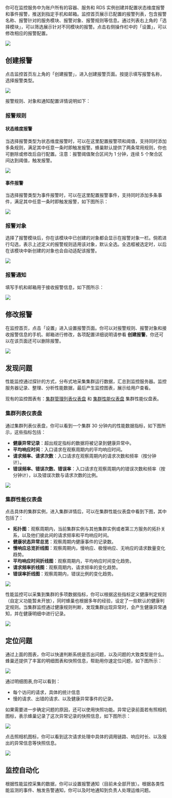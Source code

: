 
你可在监控服务中为账户所有的容器、服务和 RDS 实例创建并配置状态维度报警和事件报警，推送到指定手机和邮箱。监控首页展示已配置的报警列表，包含报警名称、报警针对的服务模块、报警对象、报警规则等信息。通过列表右上角的「选择模块」，可以筛选展示针对不同模块的报警。点击右侧操作栏中的「设置」，可以修改相应的报警配置。 

![](./image/列表.png)

## 创建报警

点击监控首页左上角的「创建报警」，进入创建报警页面。按提示填写报警名称，选择报警类型。 

![](./image/报警-创建.png)

报警规则、对象和通知配置详情说明如下：

### 报警规则

#### 状态维度报警

当选择报警类型为状态维度报警时，可以在这里配置报警项和阈值，支持同时添加多条规则，满足其中任意一条时即触发报警。蜂巢默认提供了两条常用规则，你也可删除或修改后自行配置。注意：报警阈值聚合区间为 1 分钟，连续 5 个聚合区间达到阈值，触发报警。

![](./image/报警-规则-状态.png)

#### 事件报警

当选择报警类型为事件报警时，可以在这里配置报警事件，支持同时添加多条事件，满足其中任意一条时即触发报警，如下图所示：

![](./image/报警-规则-事件.png)

### 报警对象
选择了报警模块后，你在该模块中已创建的对象都会显示在报警对象一栏。倘若进行勾选，表示上述定义的报警规则适用该对象，默认全选。全选框被选定时，以后在该模块中新创建的对象也会自动适配该报警。 

![](./image/对象.png)

### 报警通知
填写手机和邮箱用于接收报警信息，如下图所示： 

![](./image/通知.png)

## 修改报警

在监控首页，点击「设置」进入设置报警页面。你可以对报警规则、报警对象和接收报警信息的手机、邮箱进行修改，各项配置详细说明请参看 **创建报警**。你还可以在该页面还可以删除报警。 

![](./image/设置.png)

## 发现问题

性能监控通过探针的方式，分布式地采集集群运行数据，汇总到监控服务器。监控服务器记录、整理、分析性能数据，最后产生监控图表，展示给用户查看。

现有的监控图表有：[集群管理列表仪表盘](#1) 和 [集群性能仪表盘](#2) 集群性能仪盘表。

### <span id = "1">集群列表仪表盘</span>

通过集群列表仪表盘，你可以看到一个集群 30 分钟内的性能数据指标，如下图所示，这些指标包括：
 * **健康异常记录**：超出规定指标的数据将被记录到健康异常中。
 * **平均响应时间**：入口请求在观察周期内的平均响应时间。
 * **请求频率、请求次数**：入口请求在观察周期内的请求次数和频率（按分钟计）。
 * **错误频率、错误次数、错误率**：入口请求在观察周期内的错误次数和频率（按分钟计），以及错误次数与请求次数的比例。

![]( ./image/集群管理仪表盘.png)

### <span id = "2">集群性能仪表盘</span>

点击具体的集群实例，进入集群详情后，可以在集群性能仪表盘中看到下图，其中包括了：
* **拓扑图**：观察周期内，当前集群实例与其他集群实例或者第三方服务的拓扑关系，以及他们彼此间的请求频率和平均响应时间。
* **健康状态异常总览**：观察周期内健康事件的记录数。
* **慢响应总览折线图**：观察周期内，慢响应、极慢响应、无响应的请求数量变化趋势。
* **平均响应时间折线图**：观察周期内，平均响应时间变化趋势。
* **请求频率折线图**：观察周期内，请求频率的变化趋势。
* **错误率折线图**：观察周期内，错误比例的变化趋势。

![](./image/集群性能仪表盘.png)

性能监控可以采集到集群的多项数据指标，你可以根据这些指标定义健康判定规则（自定义功能暂未开放），同时蜂巢也根据多年的经验，设定了一些默认的健康判定规则。当集群监控通过健康规则判断，发现集群出现异常时，会产生健康异常通知，并在健康明细中进行记录。

![](./image/健康异常.png)


## 定位问题

通过上面的图表，你可以快速判断系统是否出问题，以及问题的大致类型是什么。蜂巢还提供了丰富的明细图表和快照信息，帮助用你速定位问题，如下图所示：

![](./image/明细图表.png)

通过明细图表,你可以看到：
*  每个访问的请求，具体的统计信息
*  慢的请求、出错的请求、以及健康异常事件的记录。

如果需要进一步确定问题的原因，还可以使用快照功能。异常记录前面若有照相机图标，表示蜂巢记录了这次异常记录的快照信息，如下图所示：

![](./image/异常记录快照示例.png)

点击照相机图标，你可以看到这次请求处理中具体的调用链路、响应时长、以及报出的异常信息等快照信息。


![](./image/具体快照信息.png)

## 监控自动化

根据性能监控采集的数据，你可以设置报警通知（目前未全部开放）。根据各类性能监测的事件、触发告警通知，你可以及时地通知到负责人处理运维问题。
  

